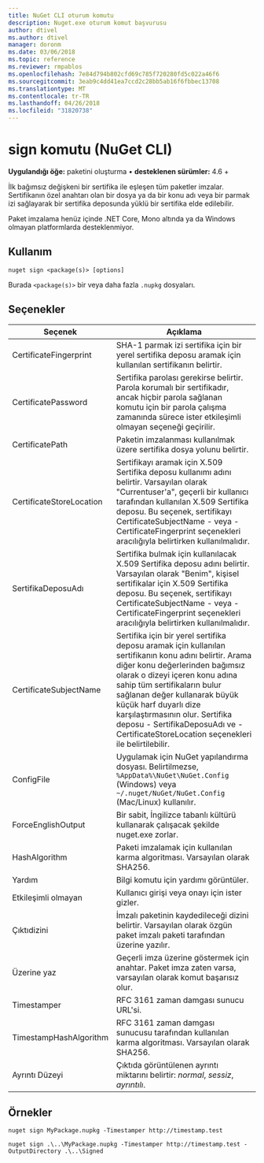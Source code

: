 ```yaml
---
title: NuGet CLI oturum komutu
description: Nuget.exe oturum komut başvurusu
author: dtivel
ms.author: dtivel
manager: doronm
ms.date: 03/06/2018
ms.topic: reference
ms.reviewer: rmpablos
ms.openlocfilehash: 7e84d794b802cfd69c785f720280fd5c022a46f6
ms.sourcegitcommit: 3eab9c4dd41ea7ccd2c28bb5ab16f6fbbec13708
ms.translationtype: MT
ms.contentlocale: tr-TR
ms.lasthandoff: 04/26/2018
ms.locfileid: "31820738"
---
```

# <a name="sign-command-nuget-cli"></a>sign komutu (NuGet CLI)

**Uygulandığı öğe:** paketini oluşturma &bullet; **desteklenen sürümler:** 4.6 +

İlk bağımsız değişkeni bir sertifika ile eşleşen tüm paketler imzalar. Sertifikanın özel anahtarı olan bir dosya ya da bir konu adı veya bir parmak izi sağlayarak bir sertifika deposunda yüklü bir sertifika elde edilebilir.

Paket imzalama henüz içinde .NET Core, Mono altında ya da Windows olmayan platformlarda desteklenmiyor.

## <a name="usage"></a>Kullanım

```cli
nuget sign <package(s)> [options]
```

Burada `<package(s)>` bir veya daha fazla `.nupkg` dosyaları.

## <a name="options"></a>Seçenekler

| Seçenek | Açıklama |
| --- | --- |
| CertificateFingerprint | SHA-1 parmak izi sertifika için bir yerel sertifika deposu aramak için kullanılan sertifikanın belirtir. |
| CertificatePassword | Sertifika parolası gerekirse belirtir. Parola korumalı bir sertifikadır, ancak hiçbir parola sağlanan komutu için bir parola çalışma zamanında sürece ister etkileşimli olmayan seçeneği geçirilir. |
| CertificatePath | Paketin imzalanması kullanılmak üzere sertifika dosya yolunu belirtir. |
| CertificateStoreLocation | Sertifikayı aramak için X.509 Sertifika deposu kullanımı adını belirtir. Varsayılan olarak "Currentuser'a", geçerli bir kullanıcı tarafından kullanılan X.509 Sertifika deposu. Bu seçenek, sertifikayı CertificateSubjectName - veya - CertificateFingerprint seçenekleri aracılığıyla belirtirken kullanılmalıdır. |
| SertifikaDeposuAdı | Sertifika bulmak için kullanılacak X.509 Sertifika deposu adını belirtir. Varsayılan olarak "Benim", kişisel sertifikalar için X.509 Sertifika deposu. Bu seçenek, sertifikayı CertificateSubjectName - veya - CertificateFingerprint seçenekleri aracılığıyla belirtirken kullanılmalıdır. |
| CertificateSubjectName | Sertifika için bir yerel sertifika deposu aramak için kullanılan sertifikanın konu adını belirtir.  Arama diğer konu değerlerinden bağımsız olarak o dizeyi içeren konu adına sahip tüm sertifikaların bulur sağlanan değer kullanarak büyük küçük harf duyarlı dize karşılaştırmasının olur.  Sertifika deposu - SertifikaDeposuAdı ve - CertificateStoreLocation seçenekleri ile belirtilebilir. |
| ConfigFile | Uygulamak için NuGet yapılandırma dosyası. Belirtilmezse, `%AppData%\NuGet\NuGet.Config` (Windows) veya `~/.nuget/NuGet/NuGet.Config` (Mac/Linux) kullanılır.|
| ForceEnglishOutput | Bir sabit, İngilizce tabanlı kültürü kullanarak çalışacak şekilde nuget.exe zorlar. |
| HashAlgorithm | Paketi imzalamak için kullanılan karma algoritması. Varsayılan olarak SHA256. |
| Yardım | Bilgi komutu için yardımı görüntüler. |
| Etkileşimli olmayan | Kullanıcı girişi veya onayı için ister gizler. |
| Çıktıdizini | İmzalı paketinin kaydedileceği dizini belirtir. Varsayılan olarak özgün paket imzalı paketi tarafından üzerine yazılır. |
| Üzerine yaz | Geçerli imza üzerine göstermek için anahtar. Paket imza zaten varsa, varsayılan olarak komut başarısız olur. |
| Timestamper | RFC 3161 zaman damgası sunucu URL'si. |
| TimestampHashAlgorithm | RFC 3161 zaman damgası sunucusu tarafından kullanılan karma algoritması. Varsayılan olarak SHA256. |
| Ayrıntı Düzeyi | Çıktıda görüntülenen ayrıntı miktarını belirtir: *normal*, *sessiz*, *ayrıntılı*. |

## <a name="examples"></a>Örnekler

```cli
nuget sign MyPackage.nupkg -Timestamper http://timestamp.test

nuget sign .\..\MyPackage.nupkg -Timestamper http://timestamp.test -OutputDirectory .\..\Signed
```